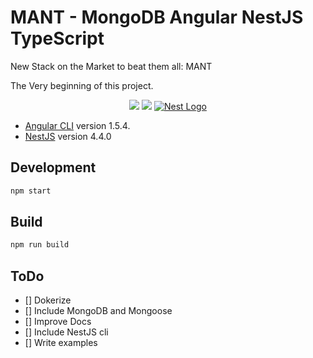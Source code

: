 # MANT - MongoDB Angular NestJS  TypeScript

New Stack on the Market to beat them all: MANT

The Very beginning of this project.

<p align="center">
  <a href="https://www.mongodb.com" target="blank"><img stype="height: 155px" src="https://webassets.mongodb.com/_com_assets/global/mongodb-logo-white.png" /></a>
  <a href="https://angular.io" target="blank"><img stype="height: 155px" src="https://angular.io/assets/images/logos/angular/angular.svg" /></a>
  <a href="http://nestjs.com/" target="blank"><img src="http://kamilmysliwiec.com/public/nest-logo.png#1" alt="Nest Logo" /></a>
</p>

- [Angular CLI](https://github.com/angular/angular-cli) version 1.5.4.
- [NestJS](https://github.com/nestjs/nest) version 4.4.0

## Development

```bash
npm start
```

## Build

```bash
npm run build
```

## ToDo

- [] Dokerize
- [] Include MongoDB and Mongoose
- [] Improve Docs
- [] Include NestJS cli
- [] Write examples
